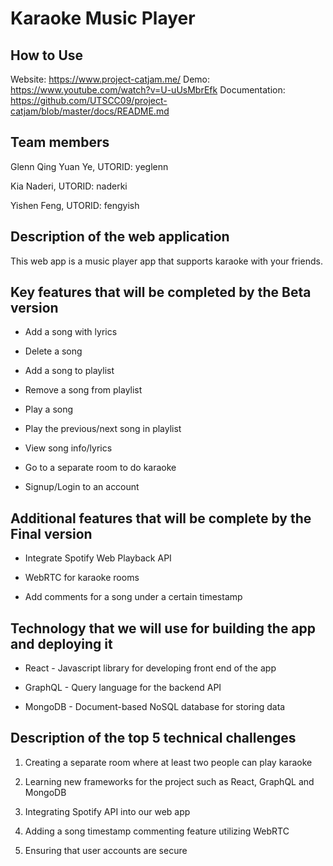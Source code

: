 # Karaoke Music Player

How to Use
------------
Website: https://www.project-catjam.me/
Demo: https://www.youtube.com/watch?v=U-uUsMbrEfk
Documentation: https://github.com/UTSCC09/project-catjam/blob/master/docs/README.md

Team members
------------

Glenn Qing Yuan Ye, UTORID: yeglenn

Kia Naderi, UTORID: naderki

Yishen Feng, UTORID: fengyish

Description of the web application
----------------------------------

This web app is a music player app that supports karaoke with your friends. 

Key features that will be completed by the Beta version
-------------------------------------------------------

-   Add a song with lyrics

-   Delete a song

-   Add a song to playlist

-   Remove a song from playlist

-   Play a song

-   Play the previous/next song in playlist

-   View song info/lyrics

-   Go to a separate room to do karaoke

-   Signup/Login to an account

Additional features that will be complete by the Final version
--------------------------------------------------------------

-   Integrate Spotify Web Playback API

-   WebRTC for karaoke rooms

-   Add comments for a song under a certain timestamp

Technology that we will use for building the app and deploying it
-----------------------------------------------------------------

-   React - Javascript library for developing front end of the app

-   GraphQL - Query language for the backend API

-   MongoDB - Document-based NoSQL database for storing data

Description of the top 5 technical challenges
---------------------------------------------

1.  Creating a separate room where at least two people can play karaoke

2.  Learning new frameworks for the project such as React, GraphQL and MongoDB

3.  Integrating Spotify API into our web app

4.  Adding a song timestamp commenting feature utilizing WebRTC

5.  Ensuring that user accounts are secure


